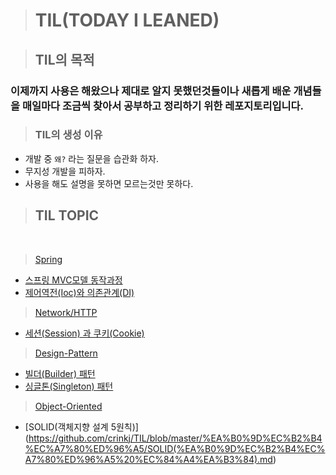 > # TIL(TODAY I LEANED)

> ## TIL의 목적 
  ### 이제까지 사용은 해왔으나 제대로 알지 못했던것들이나 새롭게 배운 개념들을 매일마다 조금씩 찾아서 공부하고 정리하기 위한 레포지토리입니다.

> ### TIL의 생성 이유
* 개발 중 `왜?` 라는 질문을 습관화 하자.
* 무지성 개발을 피하자.
* 사용을 해도 설명을 못하면 모르는것만 못하다.
 

 > ## TIL TOPIC
 <br>
 
 > [Spring](https://github.com/crinkj/TIL/tree/master/Spring)
 *  [스프링 MVC모델 동작과정](https://github.com/crinkj/TIL/blob/master/Spring/%EC%8A%A4%ED%94%84%EB%A7%81%20MVC%EB%AA%A8%EB%8D%B8%20%EB%8F%99%EC%9E%91%EA%B3%BC%EC%A0%95.md) 
 *  [제어역전(Ioc)와 의존관계(DI)](https://github.com/crinkj/TIL/blob/master/Spring/%EC%A0%9C%EC%96%B4%EC%97%AD%EC%A0%84(Ioc)%EC%99%80%20%EC%9D%98%EC%A1%B4%EA%B4%80%EA%B3%84(DI).md) 
 > [Network/HTTP](https://github.com/crinkj/TIL/tree/master/Network/HTTP)
 *  [세션(Session) 과 쿠키(Cookie)](https://github.com/crinkj/TIL/blob/master/Network/HTTP/%EC%84%B8%EC%85%98(Session)%EA%B3%BC%20%EC%BF%A0%ED%82%A4(Cookie).md)
 > [Design-Pattern](https://github.com/crinkj/TIL/tree/master/Design-Pattern)
 * [빌더(Builder) 패턴](https://github.com/crinkj/TIL/blob/master/Design-Pattern/%EB%B9%8C%EB%8D%94(Builder)%20%ED%8C%A8%ED%84%B4.md)
 * [싱글톤(Singleton) 패턴](https://github.com/crinkj/TIL/blob/master/Design-Pattern/%EC%8B%B1%EA%B8%80%ED%86%A4(Singleton)%20%ED%8C%A8%ED%84%B4.md)
 > [Object-Oriented](https://github.com/crinkj/TIL/tree/master/%EA%B0%9D%EC%B2%B4%EC%A7%80%ED%96%A5)
 * [SOLID(객체지향 설계 5원칙)] (https://github.com/crinkj/TIL/blob/master/%EA%B0%9D%EC%B2%B4%EC%A7%80%ED%96%A5/SOLID(%EA%B0%9D%EC%B2%B4%EC%A7%80%ED%96%A5%20%EC%84%A4%EA%B3%84).md)

